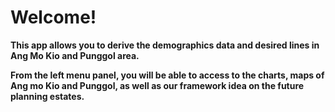 # Welcome!

**This app allows you to derive the demographics data and desired lines in Ang Mo Kio and Punggol area.**

**From the left menu panel, you will be able to access to the charts, maps of Ang mo Kio and Punggol, as well as our framework idea on the future planning estates.**

##### 
